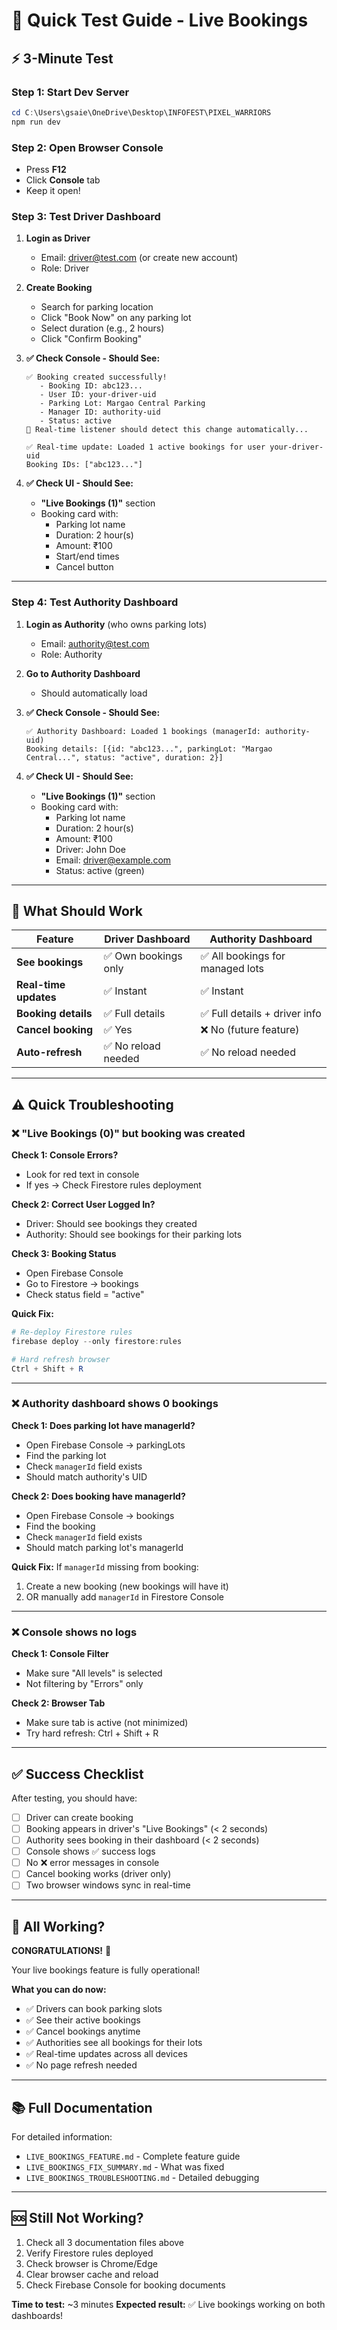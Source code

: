 # 🚀 Quick Test Guide - Live Bookings

## ⚡ 3-Minute Test

### Step 1: Start Dev Server
```powershell
cd C:\Users\gsaie\OneDrive\Desktop\INFOFEST\PIXEL_WARRIORS
npm run dev
```

### Step 2: Open Browser Console
- Press **F12**
- Click **Console** tab
- Keep it open!

### Step 3: Test Driver Dashboard

1. **Login as Driver**
   - Email: driver@test.com (or create new account)
   - Role: Driver

2. **Create Booking**
   - Search for parking location
   - Click "Book Now" on any parking lot
   - Select duration (e.g., 2 hours)
   - Click "Confirm Booking"

3. **✅ Check Console - Should See:**
   ```
   ✅ Booking created successfully!
      - Booking ID: abc123...
      - User ID: your-driver-uid
      - Parking Lot: Margao Central Parking
      - Manager ID: authority-uid
      - Status: active
   🔄 Real-time listener should detect this change automatically...
   
   ✅ Real-time update: Loaded 1 active bookings for user your-driver-uid
   Booking IDs: ["abc123..."]
   ```

4. **✅ Check UI - Should See:**
   - **"Live Bookings (1)"** section
   - Booking card with:
     - Parking lot name
     - Duration: 2 hour(s)
     - Amount: ₹100
     - Start/end times
     - Cancel button

---

### Step 4: Test Authority Dashboard

1. **Login as Authority** (who owns parking lots)
   - Email: authority@test.com
   - Role: Authority

2. **Go to Authority Dashboard**
   - Should automatically load

3. **✅ Check Console - Should See:**
   ```
   ✅ Authority Dashboard: Loaded 1 bookings (managerId: authority-uid)
   Booking details: [{id: "abc123...", parkingLot: "Margao Central...", status: "active", duration: 2}]
   ```

4. **✅ Check UI - Should See:**
   - **"Live Bookings (1)"** section
   - Booking card with:
     - Parking lot name
     - Duration: 2 hour(s)
     - Amount: ₹100
     - Driver: John Doe
     - Email: driver@example.com
     - Status: active (green)

---

## 🎯 What Should Work

| Feature | Driver Dashboard | Authority Dashboard |
|---------|-----------------|---------------------|
| **See bookings** | ✅ Own bookings only | ✅ All bookings for managed lots |
| **Real-time updates** | ✅ Instant | ✅ Instant |
| **Booking details** | ✅ Full details | ✅ Full details + driver info |
| **Cancel booking** | ✅ Yes | ❌ No (future feature) |
| **Auto-refresh** | ✅ No reload needed | ✅ No reload needed |

---

## ⚠️ Quick Troubleshooting

### ❌ "Live Bookings (0)" but booking was created

**Check 1: Console Errors?**
- Look for red text in console
- If yes → Check Firestore rules deployment

**Check 2: Correct User Logged In?**
- Driver: Should see bookings they created
- Authority: Should see bookings for their parking lots

**Check 3: Booking Status**
- Open Firebase Console
- Go to Firestore → bookings
- Check status field = "active"

**Quick Fix:**
```powershell
# Re-deploy Firestore rules
firebase deploy --only firestore:rules

# Hard refresh browser
Ctrl + Shift + R
```

---

### ❌ Authority dashboard shows 0 bookings

**Check 1: Does parking lot have managerId?**
- Open Firebase Console → parkingLots
- Find the parking lot
- Check `managerId` field exists
- Should match authority's UID

**Check 2: Does booking have managerId?**
- Open Firebase Console → bookings
- Find the booking
- Check `managerId` field exists
- Should match parking lot's managerId

**Quick Fix:**
If `managerId` missing from booking:
1. Create a new booking (new bookings will have it)
2. OR manually add `managerId` in Firestore Console

---

### ❌ Console shows no logs

**Check 1: Console Filter**
- Make sure "All levels" is selected
- Not filtering by "Errors" only

**Check 2: Browser Tab**
- Make sure tab is active (not minimized)
- Try hard refresh: Ctrl + Shift + R

---

## ✅ Success Checklist

After testing, you should have:

- [ ] Driver can create booking
- [ ] Booking appears in driver's "Live Bookings" (< 2 seconds)
- [ ] Authority sees booking in their dashboard (< 2 seconds)
- [ ] Console shows ✅ success logs
- [ ] No ❌ error messages in console
- [ ] Cancel booking works (driver only)
- [ ] Two browser windows sync in real-time

---

## 🎊 All Working?

**CONGRATULATIONS!** 🎉

Your live bookings feature is fully operational!

**What you can do now:**
- ✅ Drivers can book parking slots
- ✅ See their active bookings
- ✅ Cancel bookings anytime
- ✅ Authorities see all bookings for their lots
- ✅ Real-time updates across all devices
- ✅ No page refresh needed

---

## 📚 Full Documentation

For detailed information:
- `LIVE_BOOKINGS_FEATURE.md` - Complete feature guide
- `LIVE_BOOKINGS_FIX_SUMMARY.md` - What was fixed
- `LIVE_BOOKINGS_TROUBLESHOOTING.md` - Detailed debugging

---

## 🆘 Still Not Working?

1. Check all 3 documentation files above
2. Verify Firestore rules deployed
3. Check browser is Chrome/Edge
4. Clear browser cache and reload
5. Check Firebase Console for booking documents

**Time to test:** ~3 minutes
**Expected result:** ✅ Live bookings working on both dashboards!

